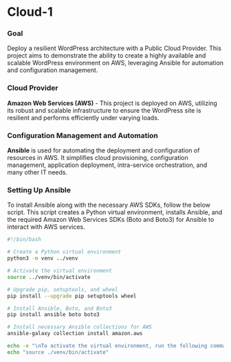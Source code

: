 # Cloud-1

### Goal
Deploy a resilient WordPress architecture with a Public Cloud Provider. This project aims to demonstrate the ability to create a highly available and scalable WordPress environment on AWS, leveraging Ansible for automation and configuration management.

### Cloud Provider
**Amazon Web Services (AWS)** - This project is deployed on AWS, utilizing its robust and scalable infrastructure to ensure the WordPress site is resilient and performs efficiently under varying loads.

### Configuration Management and Automation
**Ansible** is used for automating the deployment and configuration of resources in AWS. It simplifies cloud provisioning, configuration management, application deployment, intra-service orchestration, and many other IT needs.

### Setting Up Ansible

To install Ansible along with the necessary AWS SDKs, follow the below script. This script creates a Python virtual environment, installs Ansible, and the required Amazon Web Services SDKs (Boto and Boto3) for Ansible to interact with AWS services.

```bash
#!/bin/bash

# Create a Python virtual environment
python3 -m venv ../venv

# Activate the virtual environment
source ../venv/bin/activate

# Upgrade pip, setuptools, and wheel
pip install --upgrade pip setuptools wheel

# Install Ansible, Boto, and Boto3
pip install ansible boto boto3

# Install necessary Ansible collections for AWS
ansible-galaxy collection install amazon.aws

echo -e "\nTo activate the virtual environment, run the following command:"
echo "source ./venv/bin/activate"
```